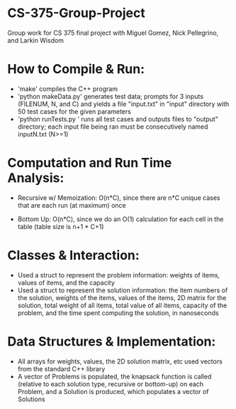 # CS-375-Group-Project
Group work for CS 375 final project with Miguel Gomez, Nick Pellegrino, and Larkin Wisdom


# How to Compile & Run:
- 'make' compiles the C++ program
- 'python makeData.py' generates test data; prompts for 3 inputs (FILENUM, N, and C) and yields a file "input<FILENUM>.txt" in "input" directory with 50 test cases for the given parameters
- 'python runTests.py <number of input files>' runs all test cases and outputs files to "output" directory; each input file being ran must be consecutively named inputN.txt (N>=1)

# Computation and Run Time Analysis:
- Recursive w/ Memoization: O(n\*C), since there are n\*C unique cases that are each run (at maximum) once

- Bottom Up: O(n\*C), since we do an O(1) calculation for each cell in the table (table size is n+1 \* C+1)

# Classes & Interaction:
- Used a struct to represent the problem information: weights of items, values of items, and the capacity
- Used a struct to represent the solution information: the item numbers of the solution, weights of the items, values of the items, 2D matrix for the solution, total weight of all items, total value of all items, capacity of the problem, and the time spent computing the solution, in nanoseconds

# Data Structures & Implementation:
- All arrays for weights, values, the 2D solution matrix, etc used vectors from the standard C++ library
- A vector of Problems is populated, the knapsack function is called (relative to each solution type, recursive or bottom-up) on each Problem, and a Solution is produced, which populates a vector of Solutions
